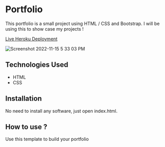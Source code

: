 # Portfolio

This portfolio is a small project using HTML / CSS and Bootstrap. I will be using this to show case my projects !

[Live Heroku Deployment](https://jessvasquez-portfolio.herokuapp.com/)

![Screenshot 2022-11-15 5 33 03 PM](https://user-images.githubusercontent.com/107893348/202054293-4d1d9929-1925-4b73-9170-495642666a6a.png)


## Technologies Used

* HTML
* CSS

## Installation

No need to install any software, just open index.html.

## How to use ?

Use this template to build your portfolio
